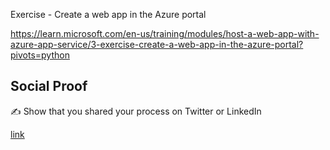 Exercise - Create a web app in the Azure portal

https://learn.microsoft.com/en-us/training/modules/host-a-web-app-with-azure-app-service/3-exercise-create-a-web-app-in-the-azure-portal?pivots=python



## Social Proof

✍️ Show that you shared your process on Twitter or LinkedIn

[link](link)
